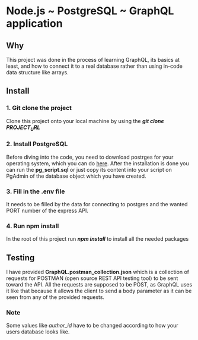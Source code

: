 # Node.js ~ PostgreSQL ~ GraphQL application
## Why
 This project was done in the process of learning GraphQL, its basics at least, and how to connect it to a real 
 database rather than using in-code data structure like arrays.
## Install
### 1. Git clone the project
Clone this project onto your local machine by using the ***git clone $PROJECT_URL$***

### 2. Install PostgreSQL
Before diving into the code, you need to download postrges for your operating system, which you can 
do [here](https://www.postgresql.org/download/).
After the installation is done you can run the **pg_script.sql** or just copy its content into your script on PgAdmin 
of the database object which you have created.

### 3. Fill in the .env file
It needs to be filled by the data for connecting to postgres and the wanted PORT number of the express API.

### 4. Run npm install
In the root of this project run ***npm install*** to install all the needed packages

## Testing
I have provided **GraphQL.postman_collection.json** which is a collection of requests for POSTMAN 
(open source REST API testing tool) to be sent toward the API. All the requests are supposed to be POST, as 
GraphQL uses it like that because it allows the client to send a body parameter as it can be seen from any of the 
provided requests.

### Note
Some values like *author_id* have to be changed according to how your users database looks like.
 
